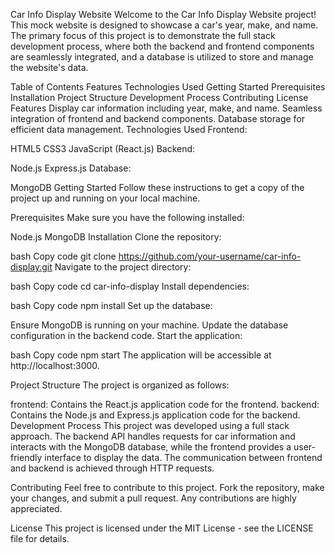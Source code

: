 
Car Info Display Website
Welcome to the Car Info Display Website project! This mock website is designed to showcase a car's year, make, and name. The primary focus of this project is to demonstrate the full stack development process, where both the backend and frontend components are seamlessly integrated, and a database is utilized to store and manage the website's data.

Table of Contents
Features
Technologies Used
Getting Started
Prerequisites
Installation
Project Structure
Development Process
Contributing
License
Features
Display car information including year, make, and name.
Seamless integration of frontend and backend components.
Database storage for efficient data management.
Technologies Used
Frontend:

HTML5
CSS3
JavaScript (React.js)
Backend:

Node.js
Express.js
Database:

MongoDB
Getting Started
Follow these instructions to get a copy of the project up and running on your local machine.

Prerequisites
Make sure you have the following installed:

Node.js
MongoDB
Installation
Clone the repository:

bash
Copy code
git clone https://github.com/your-username/car-info-display.git
Navigate to the project directory:

bash
Copy code
cd car-info-display
Install dependencies:

bash
Copy code
npm install
Set up the database:

Ensure MongoDB is running on your machine.
Update the database configuration in the backend code.
Start the application:

bash
Copy code
npm start
The application will be accessible at http://localhost:3000.

Project Structure
The project is organized as follows:

frontend: Contains the React.js application code for the frontend.
backend: Contains the Node.js and Express.js application code for the backend.
Development Process
This project was developed using a full stack approach. The backend API handles requests for car information and interacts with the MongoDB database, while the frontend provides a user-friendly interface to display the data. The communication between frontend and backend is achieved through HTTP requests.

Contributing
Feel free to contribute to this project. Fork the repository, make your changes, and submit a pull request. Any contributions are highly appreciated.

License
This project is licensed under the MIT License - see the LICENSE file for details.
